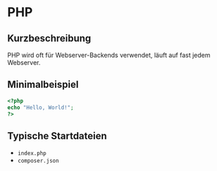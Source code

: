 # PHP

## Kurzbeschreibung
PHP wird oft für Webserver-Backends verwendet, läuft auf fast jedem Webserver.

## Minimalbeispiel
```php
<?php
echo "Hello, World!";
?>
```

## Typische Startdateien
- `index.php`
- `composer.json`